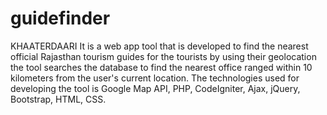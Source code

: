 # guidefinder
KHAATERDAARI It is a web app tool that is developed to find the nearest official Rajasthan tourism guides for the tourists by using their geolocation the tool searches the database to find the nearest office ranged within 10 kilometers from the user's current location. The technologies used for developing the tool is Google Map API, PHP, CodeIgniter, Ajax, jQuery, Bootstrap, HTML, CSS.
